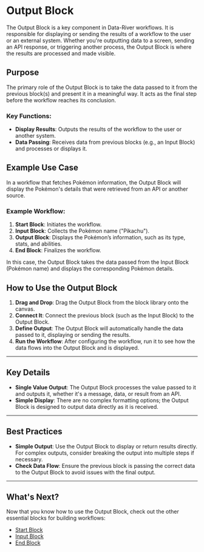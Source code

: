 # Output Block

The Output Block is a key component in Data-River workflows. It is responsible for displaying or sending the results of a workflow to the user or an external system. Whether you're outputting data to a screen, sending an API response, or triggering another process, the Output Block is where the results are processed and made visible.

## Purpose

The primary role of the Output Block is to take the data passed to it from the previous block(s) and present it in a meaningful way. It acts as the final step before the workflow reaches its conclusion.

### Key Functions:

- **Display Results**: Outputs the results of the workflow to the user or another system.
- **Data Passing**: Receives data from previous blocks (e.g., an Input Block) and processes or displays it.

## Example Use Case

In a workflow that fetches Pokémon information, the Output Block will display the Pokémon's details that were retrieved from an API or another source.

### Example Workflow:

1. **Start Block**: Initiates the workflow.
2. **Input Block**: Collects the Pokémon name ("Pikachu").
3. **Output Block**: Displays the Pokémon’s information, such as its type, stats, and abilities.
4. **End Block**: Finalizes the workflow.

In this case, the Output Block takes the data passed from the Input Block (Pokémon name) and displays the corresponding Pokémon details.

## How to Use the Output Block

1. **Drag and Drop**: Drag the Output Block from the block library onto the canvas.
2. **Connect It**: Connect the previous block (such as the Input Block) to the Output Block.
3. **Define Output**: The Output Block will automatically handle the data passed to it, displaying or sending the results.
4. **Run the Workflow**: After configuring the workflow, run it to see how the data flows into the Output Block and is displayed.

---

## Key Details

- **Single Value Output**: The Output Block processes the value passed to it and outputs it, whether it's a message, data, or result from an API.
- **Simple Display**: There are no complex formatting options; the Output Block is designed to output data directly as it is received.

---

## Best Practices

- **Simple Output**: Use the Output Block to display or return results directly. For complex outputs, consider breaking the output into multiple steps if necessary.
- **Check Data Flow**: Ensure the previous block is passing the correct data to the Output Block to avoid issues with the final output.

---

## What's Next?

Now that you know how to use the Output Block, check out the other essential blocks for building workflows:

- [Start Block](guides/building-workflows/start.md)
- [Input Block](guides/building-workflows/input.md)
- [End Block](guides/building-workflows/end.md)
